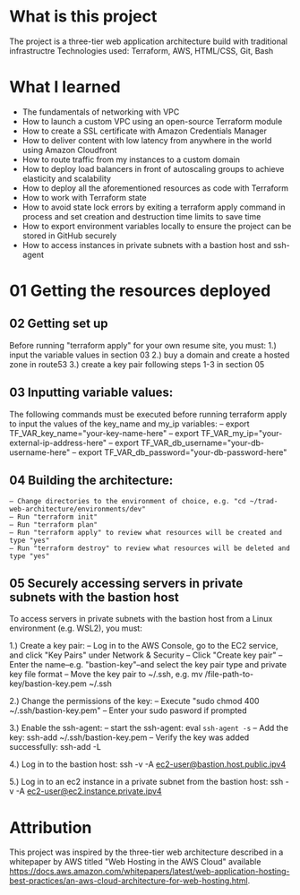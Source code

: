 # What is this project
The project is a three-tier web application architecture build with traditional infrastructre
Technologies used: Terraform, AWS, HTML/CSS, Git, Bash

# What I learned
- The fundamentals of networking with VPC
- How to launch a custom VPC using an open-source Terraform module
- How to create a SSL certificate with Amazon Credentials Manager
- How to deliver content with low latency from anywhere in the world using Amazon Cloudfront
- How to route traffic from my instances to a custom domain
- How to deploy load balancers in front of autoscaling groups to achieve elasticity and scalability
- How to deploy all the aforementioned resources as code with Terraform
- How to work with Terraform state
- How to avoid state lock errors by exiting a terraform apply command in process and set creation and destruction time limits to save time
- How to export environment variables locally to ensure the project can be stored in GitHub securely
- How to access instances in private subnets with a bastion host and ssh-agent

# 01 Getting the resources deployed

## 02 Getting set up
Before running "terraform apply" for your own resume site, you must:
1.) input the variable values in section 03
2.) buy a domain and create a hosted zone in route53
3.) create a key pair following steps 1-3 in section 05

## 03 Inputting variable values:
The following commands must be executed before running terraform apply to input the values of the key_name and my_ip variables:
    – export TF_VAR_key_name="your-key-name-here"
    – export TF_VAR_my_ip="your-external-ip-address-here"
    – export TF_VAR_db_username="your-db-username-here"
    – export TF_VAR_db_password="your-db-password-here"

## 04 Building the architecture:
    – Change directories to the environment of choice, e.g. "cd ~/trad-web-architecture/environments/dev"
    – Run "terraform init"
    – Run "terraform plan"
    – Run "terraform apply" to review what resources will be created and type "yes"
    – Run "terraform destroy" to review what resources will be deleted and type "yes"

## 05 Securely accessing servers in private subnets with the bastion host
To access servers in private subnets with the bastion host from a Linux environment (e.g. WSL2), you must:

1.) Create a key pair:
    – Log in to the AWS Console, go to the EC2 service, and click "Key Pairs" under Network & Security
    – Click "Create key pair"
    – Enter the name–e.g. "bastion-key"–and select the key pair type and private key file format
    – Move the key pair to ~/.ssh, e.g. mv /file-path-to-key/bastion-key.pem ~/.ssh

2.) Change the permissions of the key:
    – Execute "sudo chmod 400 ~/.ssh/bastion-key.pem"
    – Enter your sudo pasword if prompted

3.) Enable the ssh-agent:
    – start the ssh-agent:  eval `ssh-agent -s` 
    – Add the key: ssh-add ~/.ssh/bastion-key.pem
    – Verify the key was added successfully: ssh-add -L

4.) Log in to the bastion host: ssh -v -A ec2-user@bastion.host.public.ipv4

5.) Log in to an ec2 instance in a private subnet from the bastion host: ssh -v -A ec2-user@ec2.instance.private.ipv4

# Attribution
This project was inspired by the three-tier web architecture described in a whitepaper by AWS titled "Web Hosting in the AWS Cloud" available https://docs.aws.amazon.com/whitepapers/latest/web-application-hosting-best-practices/an-aws-cloud-architecture-for-web-hosting.html.
